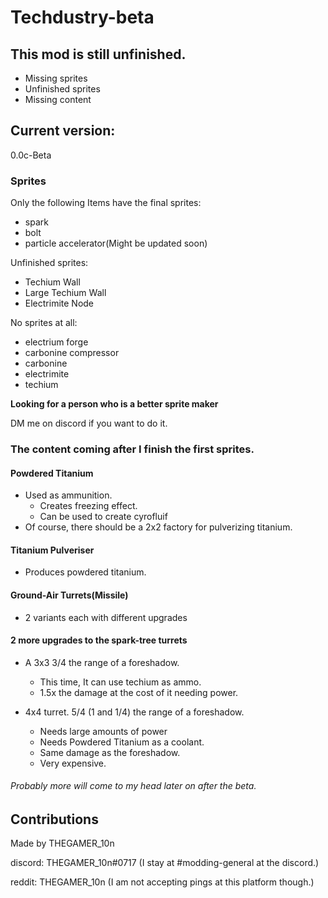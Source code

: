 # Techdustry-beta


## This mod is still unfinished.

* Missing sprites
* Unfinished sprites
* Missing content

## Current version:

0.0c-Beta

### Sprites

Only the following Items have the final sprites: 
* spark
* bolt
* particle accelerator(Might be updated soon)

Unfinished sprites: 
* Techium Wall
* Large Techium Wall
* Electrimite Node

No sprites at all:
* electrium forge
* carbonine compressor
* carbonine
* electrimite
* techium

__Looking for a person who is a better sprite maker__

DM me on discord if you want to do it.

### The content coming after I finish the first sprites.

#### Powdered Titanium
* Used as ammunition.
    * Creates freezing effect.
    * Can be used to create cyrofluif
* Of course, there should be a 2x2 factory for pulverizing titanium.

#### Titanium Pulveriser
* Produces powdered titanium.

#### Ground-Air Turrets(Missile)
* 2 variants each with different upgrades

#### 2 more upgrades to the spark-tree turrets
* A 3x3 3/4 the range of a foreshadow.
    * This time, It can use techium as ammo.
    * 1.5x the damage at the cost of it needing power.

* 4x4 turret. 5/4 (1 and 1/4) the range of a foreshadow.
    * Needs large amounts of power
    * Needs Powdered Titanium as a coolant.
    * Same damage as the foreshadow.
    * Very expensive.

###### Probably more will come to my head later on after the beta.

## Contributions


Made by THEGAMER_10n

discord: THEGAMER_10n#0717 (I stay at #modding-general at the discord.)

reddit: THEGAMER_10n (I am not accepting pings at this platform though.)
